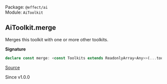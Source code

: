 Package: `@effect/ai`<br />
Module: `AiToolkit`<br />

## AiToolkit.merge

Merges this toolkit with one or more other toolkits.

**Signature**

```ts
declare const merge: <const Toolkits extends ReadonlyArray<Any>>(...toolkits: Toolkits) => AiToolkit<Tools<Toolkits[number]>>
```

[Source](https://github.com/Effect-TS/effect/tree/main/packages/ai/ai/src/AiToolkit.ts#L251)

Since v1.0.0